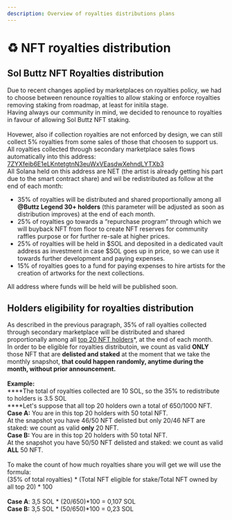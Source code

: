 ```yaml
---
description: Overview of royalties distributions plans
---
```


# ♻ NFT royalties distribution

## Sol Buttz NFT Royalties distribution

Due to recent changes applied by marketplaces on royalties policy, we had to choose between renounce royalties to allow staking or enforce royalties removing staking from roadmap, at least for initila stage.\
Having always our community in mind, we decided to renounce to royalties in favour of allowing Sol Buttz NFT staking.\
\
Hovewer, also if collection royalties are not enforced by design, we can still collect 5% royalties from some sales of those that choosen to support us.\
All royalties collected through secondary marketplace sales flows automatically into this address: [7ZYXfeib6E1eLKntetgtnN3euWxVEasdwXehndLYTXb3](https://solscan.io/account/7ZYXfeib6E1eLKntetgtnN3euWxVEasdwXehndLYTXb3)\
All Solana held on this address are NET (the artist is already getting his part due to the smart contract share) and wil be redistributed as follow at the end of each month:

* 35% of royalties will be distributed and shared proportionally among all **@Buttz Legend 30+ holders** (this parameter will be adjusted as soon as distribution improves) at the end of each month.
* 25% of royalties go towards a “repurchase program” through which we will buyback NFT from floor to create NFT reserves for community raffles purpose or for further re-sale at higher prices.
* 25% of royalties will be held in $SOL and deposited in a dedicated vault address as investment in case $SOL goes up in price, so we can use it towards further development and paying expenses.
* 15% of royalties goes to a fund for paying expenses to hire artists for the creation of artworks for the next collections.

All address where funds will be held will be published soon.

## Holders eligibility for royalties distribution

As described in the previous paragraph, 35% of rall oyalties collected through secondary marketplace will be distributed and shared proportionally among all [top 20 NFT holders](https://hyperspace.xyz/collection/4HqRYwwaYGyJB39R96M7tiBfhMuEAMsqoc827m4HQAW6?activeTab=Analytics)\*, at the end of each month.\
In order to be eligible for royalties distributoin, we count as valid **ONLY** those NFT that are **delisted and staked** at the moment that we take the monthly snapshot, **that could happen randomly, anytime during the month, without prior announcement.**\
\
**Example:**\
****The total of royalties collected are 10 SOL, so the 35% to redistribute to holders is 3.5 SOL\
****Let's suppose that all top 20 holders own a total of 650/1000 NFT.\
**Case A:** You are in this top 20 holders with 50 total NFT.\
At the snapshot you have 46/50 NFT delisted but only 20/46 NFT are staked: we count as valid **only** 20 NFT.\
**Case B:** You are in this top 20 holders with 50 total NFT.\
At the snapshot you have 50/50 NFT delisted and staked: we count as valid **ALL** 50 NFT.\
\
To make the count of how much royalties share you will get we  will use the formula:\
(35% of total royalties) \* (Total NFT eligible for stake/Total NFT owned by all top 20) \* 100\
\
**Case A**: 3,5 SOL \* (20/650)\*100 = 0,107 SOL\
**Case B:** 3,5 SOL \* (50/650)\*100 = 0,23 SOL
